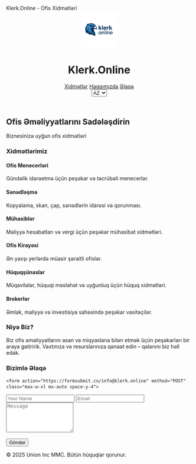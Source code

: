<!DOCTYPE html><html lang="az">
<head>
  <meta charset="UTF-8" />
  <meta name="viewport" content="width=device-width, initial-scale=1.0" />
Klerk.Online - Ofis Xidmətləri
  <link rel="icon" href="logo.png" type="image/png" sizes="96x96">
  <link href="https://fonts.googleapis.com/css2?family=Inter:wght@400;600;800&display=swap" rel="stylesheet">
  
</head>
<body class="font-inter bg-gray-50 text-gray-800">
  <header class="bg-white shadow-md p-4 sticky top-0 z-50">
	  <div class="container mx-auto flex justify-between items-center">
      <div class="flex items-center space-x-2">
	      <img src="logo.png" alt="Hawk Logo" width="100" height="auto"/>
        <h1 class="text-2xl font-bold text-blue-700">Klerk.Online</h1>
      </div>
      <div class="flex items-center space-x-4">
        <nav class="space-x-4 hidden md:block">
          <a href="#services" class="hover:text-blue-700">Xidmətlər</a>
          <a href="#about" class="hover:text-blue-700">Haqqımızda</a>
          <a href="#contact" class="hover:text-blue-700">Əlaqə</a>
        </nav>
        <div>
	  <select class="border border-gray-300 rounded-lg px-2 py-1 text-sm" onchange="changeLanguage(this.value)">
            <option value="index.html" selected>AZ</option>
            <option value="index-ru.html">RU</option>
            <option value="index-en.html">EN</option>
          </select>
        </div>
      </div>
    </div>
  </header>  <section class="text-center py-16 bg-blue-700 text-white">
    <h2 class="text-4xl font-extrabold mb-4">Ofis Əməliyyatlarını Sadələşdirin</h2>
    <p class="text-lg">Biznesinizə uyğun ofis xidmətləri</p>
  </section>  <section id="services" class="py-16 container mx-auto px-4">
    <h3 class="text-3xl font-bold mb-10 text-center">Xidmətlərimiz</h3>
    <div class="grid md:grid-cols-3 gap-8">
      <div class="bg-white shadow p-6 rounded-2xl">
        <h4 class="text-xl font-semibold mb-2">Ofis Menecerləri</h4>
        <p>Gündəlik idarəetmə üçün peşəkar və təcrübəli menecerlər.</p>
      </div>
      <div class="bg-white shadow p-6 rounded-2xl">
        <h4 class="text-xl font-semibold mb-2">Sənədləşmə</h4>
        <p>Kopyalama, skan, çap, sənədlərin idarəsi və qorunması.</p>
      </div>
      <div class="bg-white shadow p-6 rounded-2xl">
        <h4 class="text-xl font-semibold mb-2">Mühasiblər</h4>
        <p>Maliyyə hesabatları və vergi üçün peşəkar mühasibat xidmətləri.</p>
      </div>
      <div class="bg-white shadow p-6 rounded-2xl">
        <h4 class="text-xl font-semibold mb-2">Ofis Kirayəsi</h4>
        <p>Ən yaxşı yerlərdə müasir şəraitli ofislər.</p>
      </div>
      <div class="bg-white shadow p-6 rounded-2xl">
        <h4 class="text-xl font-semibold mb-2">Hüquqşünaslar</h4>
        <p>Müqavilələr, hüquqi məsləhət və uyğunluq üçün hüquq xidmətləri.</p>
      </div>
      <div class="bg-white shadow p-6 rounded-2xl">
        <h4 class="text-xl font-semibold mb-2">Brokerlər</h4>
        <p>Əmlak, maliyyə və investisiya sahəsində peşəkar vasitəçilər.</p>
      </div>
    </div>
  </section>  <section id="about" class="py-16 bg-gray-100">
    <div class="container mx-auto px-4 text-center">
      <h3 class="text-3xl font-bold mb-6">Niyə Biz?</h3>
      <p class="max-w-2xl mx-auto text-lg">Biz ofis əməliyyatlarını asan və miqyaslana bilən etmək üçün peşəkarları bir araya gətiririk. Vaxtınıza və resurslarınıza qənaət edin – qalanını biz həll edək.</p>
    </div>
  </section>  <section id="contact" class="py-16 container mx-auto px-4">
    <h3 class="text-3xl font-bold mb-6 text-center">Bizimlə Əlaqə</h3>
   <!-- <form class="max-w-xl mx-auto space-y-4">
      <input type="text" placeholder="Adınız" class="w-full p-3 border rounded-xl" required />
      <input type="email" placeholder="Email" class="w-full p-3 border rounded-xl" required />
      <textarea placeholder="Mesajınız" class="w-full p-3 border rounded-xl" rows="5" required></textarea>
      <button type="submit" class="bg-blue-700 text-white px-6 py-3 rounded-xl hover:bg-blue-800">Göndər</button>
    </form>-->
	
	<form action="https://formsubmit.co/info@klerk.online" method="POST" class="max-w-xl mx-auto space-y-4">
  <input type="hidden" name="_captcha" value="false">
  <input type="hidden" name="_next" value="https://klerk.online/thanks.html">
  
  <input type="text" name="name" placeholder="Your Name" class="w-full p-3 border rounded-xl" required />
  <input type="email" name="email" placeholder="Email" class="w-full p-3 border rounded-xl" required />
  <textarea name="message" placeholder="Message" class="w-full p-3 border rounded-xl" rows="5" required></textarea>
  
  <button type="submit" class="bg-blue-700 text-white px-6 py-3 rounded-xl hover:bg-blue-800">Göndər</button>
</form>

  </section>  <footer class="bg-white shadow-md p-4 text-center text-sm text-gray-500">
    &copy; 2025 Union Inc MMC. Bütün hüquqlar qorunur.
  </footer> <script>
   function changeLanguage(page) {
     window.location.href = page;
    }
  </script>
  </body>
</html> 
